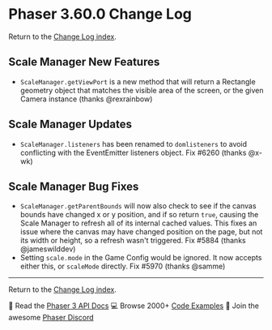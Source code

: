 # Phaser 3.60.0 Change Log

Return to the [Change Log index](CHANGELOG-v3.60.md).

## Scale Manager New Features

* `ScaleManager.getViewPort` is a new method that will return a Rectangle geometry object that matches the visible area of the screen, or the given Camera instance (thanks @rexrainbow)

## Scale Manager Updates

* `ScaleManager.listeners` has been renamed to `domlisteners` to avoid conflicting with the EventEmitter listeners object. Fix #6260 (thanks @x-wk)

## Scale Manager Bug Fixes

* `ScaleManager.getParentBounds` will now also check to see if the canvas bounds have changed x or y position, and if so return `true`, causing the Scale Manager to refresh all of its internal cached values. This fixes an issue where the canvas may have changed position on the page, but not its width or height, so a refresh wasn't triggered. Fix #5884 (thanks @jameswilddev)
* Setting `scale.mode` in the Game Config would be ignored. It now accepts either this, or `scaleMode` directly. Fix #5970 (thanks @samme)

---------------------------------------

Return to the [Change Log index](CHANGELOG-v3.60.md).

📖 Read the [Phaser 3 API Docs](https://newdocs.phaser.io/) 💻 Browse 2000+ [Code Examples](https://labs.phaser.io) 🤝 Join the awesome [Phaser Discord](https://discord.gg/phaser)
